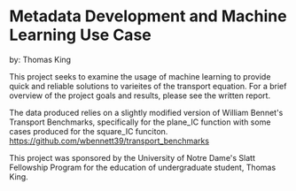 # Metadata Development and Machine Learning Use Case
by: Thomas King

This project seeks to examine the usage of machine learning to provide quick and reliable solutions to varieites of the transport equation. For a brief overview of the project goals and results, please see the written report. 

The data produced relies on a slightly modified version of William Bennet's Transport Benchmarks, specifically for the plane_IC function with some cases produced for the square_IC funciton. 
https://github.com/wbennett39/transport_benchmarks

This project was sponsored by the University of Notre Dame's Slatt Fellowship Program for the education of undergraduate student, Thomas King.
